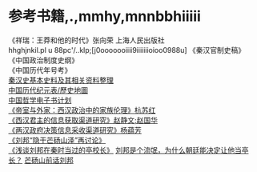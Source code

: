 # 参考书籍,.,mmhy,mnnbbhiiiii

《祥瑞：王莽和他的时代》张向荣 上海人民出版社 <br />hhghjnkil.pl u 88pc'/..klp;[j0ooooooiiii9iiiiiiioioo0988u]
《秦汉官制史稿》 <br />
《中国政治制度史纲》<br />
《中国历代年号考》 <br />
[秦汉史基本史料及其相关资料整理](https://www.docin.com/p-2914321549.html) <br />
[中国历代纪元表/歷史地圖](https://home.olemiss.edu/~gg/lidaijiy.htm) <br />
[中国哲学电子书计划](https://ctext.org/zhs) <br />
[《帝室与外家：西汉政治中的家族伦理》杭苏红]() <br />
[《西汉君主的信息获取渠道研究》赵静文;赵国华]() <br />
[《两汉政府决策信息采收渠道研究》杨蕴芳]() <br />
[《刘邦“隐于芒砀山泽”再讨论》](https://www.mangshan.net/culture_info.php?softid=92) <br />
[《浅谈刘邦在秦时当过的亭校长》](https://zhuanlan.zhihu.com/p/68931683)
[刘邦是个流氓，为什么朝廷能决定让他当亭长？](https://www.zhihu.com/question/36917908/answer/1272862727)
[芒砀山前话刘邦](https://www.mangshan.net/culture_info.php?softid=88)